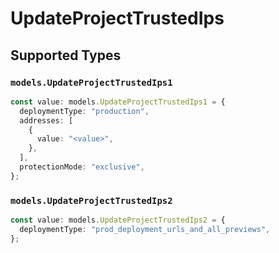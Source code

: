 # UpdateProjectTrustedIps


## Supported Types

### `models.UpdateProjectTrustedIps1`

```typescript
const value: models.UpdateProjectTrustedIps1 = {
  deploymentType: "production",
  addresses: [
    {
      value: "<value>",
    },
  ],
  protectionMode: "exclusive",
};
```

### `models.UpdateProjectTrustedIps2`

```typescript
const value: models.UpdateProjectTrustedIps2 = {
  deploymentType: "prod_deployment_urls_and_all_previews",
};
```

